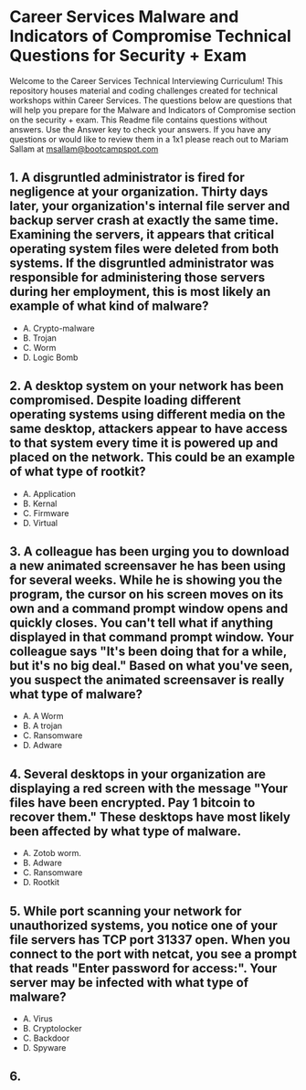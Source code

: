 # Career Services Malware and Indicators of Compromise Technical Questions for Security + Exam

Welcome to the Career Services Technical Interviewing Curriculum! This repository houses material and coding challenges created for technical workshops within Career Services. The questions below are questions that will help you prepare for the Malware and Indicators of Compromise section on the security + exam. This Readme file contains questions without answers. Use the Answer key to check your answers. If you have any questions or would like to review them in a 1x1 please reach out to Mariam Sallam at msallam@bootcampspot.com 


## 1. A disgruntled administrator is fired for negligence at your organization. Thirty days later, your organization's internal file server and backup server crash at exactly the same time. Examining the servers, it appears that critical operating system files were deleted from both systems. If the disgruntled administrator was responsible for administering those servers during her employment, this is most likely an example of what kind of malware?  

- A. Crypto-malware 
- B. Trojan 
- C. Worm
- D. Logic Bomb

## 2. A desktop system on your network has been compromised. Despite loading different operating systems using different media on the same desktop, attackers appear to have access to that system every time it is powered up and placed on the network. This could be an example of what type of rootkit? 

- A. Application 
- B. Kernal 
- C. Firmware 
- D. Virtual 

## 3. A colleague has been urging you to download a new animated screensaver he has been using for several weeks. While he is showing you the program, the cursor on his screen moves on its own and a command prompt window opens and quickly closes. You can't tell what if anything displayed in that command prompt window. Your colleague says "It's been doing that for a while, but it's no big deal." Based on what you've seen, you suspect the animated screensaver is really what type of malware? 

- A. A Worm 
- B. A trojan 
- C. Ransomware 
- D. Adware 

## 4. Several desktops in your organization are displaying a red screen with the message "Your files have been encrypted. Pay 1 bitcoin to recover them." These desktops have most likely been affected by what type of malware. 

- A. Zotob worm. 
- B. Adware
- C. Ransomware
- D. Rootkit 

## 5. While port scanning your network for unauthorized systems, you notice one of your file servers has TCP port 31337 open. When you connect to the port with netcat, you see a prompt that reads "Enter password for access:". Your server may be infected with what type of malware? 
 
- A. Virus 
- B. Cryptolocker 
- C. Backdoor 
- D. Spyware 

## 6. 